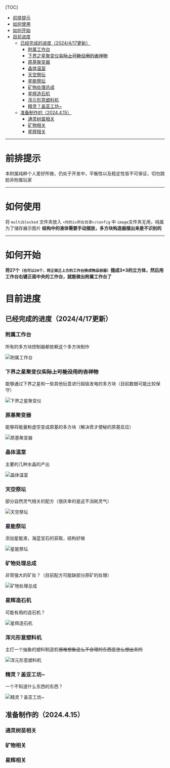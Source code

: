 [TOC]

- [前排提示](#前排提示)
- [如何使用](#如何使用)
- [如何开始](#如何开始)
- [目前进度](#目前进度)
  - [已经完成的进度（2024/4/17更新）](#已经完成的进度2024417更新)
    - [附属工作台](#附属工作台)
    - [下界之星聚变仪~~实际上可能没用的吉祥物~~](#下界之星聚变仪实际上可能没用的吉祥物)
    - [原基聚变器](#原基聚变器)
    - [晶体温室](#晶体温室)
    - [天空祭坛](#天空祭坛)
    - [星能祭坛](#星能祭坛)
    - [矿物处理总成](#矿物处理总成)
    - [星辉造石机](#星辉造石机)
    - [浑元形意塑料机](#浑元形意塑料机)
    - [精灵？盖亚工坊~](#精灵盖亚工坊)
  - [准备制作的（2024.4.15）](#准备制作的2024415)
    - [通灵树苗相关](#通灵树苗相关)
    - [矿物相关](#矿物相关)
    - [星辉相关](#星辉相关)

---

# 前排提示

本附属纯粹个人爱好所做，仍处于开发中，平衡性以及稳定性皆不可保证，切勿跳脸非附属玩家

---

# 如何使用

将 `multiblocked` 文件夹放入 `<你的iv所在目录>/config` 中
`image`文件夹无用，纯属为了储存展示图片
**结构中的液体需要手动摆放，多方块构造器摆出来是不识别的**

---

# 如何开始

**将27个`（也可以26个，将正面正上方的工作台换成物品容器）`摆成3*3的立方体，然后用工作台右键正面中央的工作台，就能做出附属工作台了**

# 目前进度

## 已经完成的进度（2024/4/17更新）

### 附属工作台
所有的多方块控制器都依赖这个多方块制作

![附属工作台](image/附属工作台.png)

### 下界之星聚变仪~~实际上可能没用的吉祥物~~

能够通过下界之星和一些其他玩意进行超级发电的多方块（目前数据可能比较保守）

![下界之星聚变仪](image/下界之星聚变仪.png)

### 原基聚变器

能够将能量粉虚空变成原基的多方块（解决奇才便秘的原基反应）

![原基聚变器](image/原基聚变仪.png)

### 晶体温室

主要的几种水晶的产出

![晶体温室](image/晶体温室.png)

### 天空祭坛

部分自然灵气相关的配方（很庆幸的是这不消耗灵气）

![天空祭坛](image/天空祭坛.png)

### 星能祭坛

添加星能液，海蓝宝石的获取，结构好做

![星能祭坛](image/星能祭坛.png)

### 矿物处理总成

非常强大的矿处？（目前配方可能缺部分原矿的处理）

![矿物处理总成](image/矿物处理总成.png)

### 星辉造石机

可能有用的造石机？

![星辉造石机](image/星辉造石机.png)

### 浑元形意塑料机

主打一个抽象的塑料制造机~~很难想象这么不合理的东西是怎么想出来的~~

![浑元形意塑料机](image/浑元形意塑料机.png)

### 精灵？盖亚工坊~

一个不知道什么东西的东西？

![精灵？盖亚工坊~](image/精灵？盖亚工坊~.png)

## 准备制作的（2024.4.15）

### 通灵树苗相关
### 矿物相关
### 星辉相关
